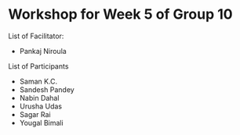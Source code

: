 # Workshop for Week 5 of Group 10

List of Facilitator:
- Pankaj Niroula
  
List of Participants
- Saman K.C.
- Sandesh Pandey
- Nabin Dahal
- Urusha Udas
- Sagar Rai
- Yougal Bimali

